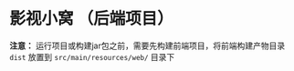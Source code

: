 # 影视小窝 （后端项目）


 **注意：** 运行项目或构建jar包之前，需要先构建前端项目，将前端构建产物目录 `dist` 放置到 `src/main/resources/web/` 目录下
